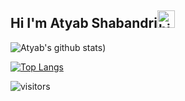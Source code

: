 ## Hi I'm Atyab Shabandri<img src="https://user-images.githubusercontent.com/1303154/88677602-1635ba80-d120-11ea-84d8-d263ba5fc3c0.gif" width="28px" alt="hi">



![Atyab's github stats](https://github-readme-stats.vercel.app/api?username=atyabshabandri&show_icons=true&theme=graywhite))


[![Top Langs](https://github-readme-stats.vercel.app/api/top-langs/?username=atyabshabandri&theme=graywhite)](https://github.com/anuraghazra/github-readme-stats)

![visitors](https://visitor-badge.glitch.me/badge?page_id=atyabshabandri.atyabshabandri)











